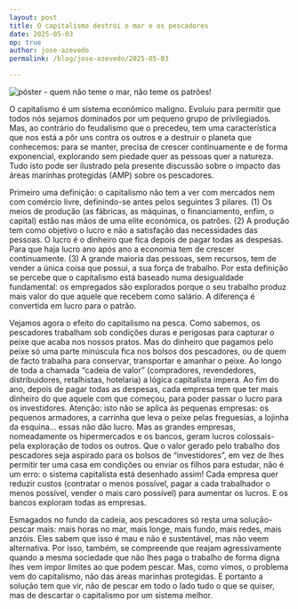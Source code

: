 ```yaml
---
layout: post
title: O capitalismo destrói o mar e os pescadores
date: 2025-05-03
op: true
author: jose-azevedo
permalink: /blog/jose-azevedo/2025-05-03

---
```


![póster - quem não teme o mar, não teme os patrões!](/assets/img/pescadores.jpg)

O capitalismo é um sistema económico maligno. Evoluiu para permitir que todos nós sejamos dominados por um pequeno grupo de privilegiados. Mas, ao contrário do feudalismo que o precedeu, tem uma característica que nos está a pôr uns contra os outros e a destruir o planeta que conhecemos: para se manter, precisa de crescer continuamente e de forma exponencial, explorando sem piedade quer as pessoas quer a natureza. Tudo isto pode ser ilustrado pela presente discussão sobre o impacto das áreas marinhas protegidas (AMP) sobre os pescadores.

Primeiro uma definição: o capitalismo não tem a ver com mercados nem com comércio livre, definindo-se antes pelos seguintes 3 pilares. (1) Os meios de produção (as fábricas, as máquinas, o financiamento, enfim, o capital) estão nas mãos de uma elite económica, os patrões. (2) A produção tem como objetivo o lucro e não a satisfação das necessidades das pessoas. O lucro é o dinheiro que fica depois de pagar todas as despesas. Para que haja lucro ano após ano a economia tem de crescer continuamente. (3) A grande maioria das pessoas, sem recursos, tem de vender a única coisa que possui, a sua força de trabalho. Por esta definição se percebe que o capitalismo está baseado numa desigualdade fundamental: os empregados são explorados porque o seu trabalho produz mais valor do que aquele que recebem como salário. A diferença é convertida em lucro para o patrão.

Vejamos agora o efeito do capitalismo na pesca. Como sabemos, os pescadores trabalham sob condições duras e perigosas para capturar o peixe que acaba nos nossos pratos. Mas do dinheiro que pagamos pelo peixe só uma parte minúscula fica nos bolsos dos pescadores, ou de quem de facto trabalha para conservar, transportar e amanhar o peixe. Ao longo de toda a chamada “cadeia de valor” (compradores, revendedores, distribuidores, retalhistas, hotelaria) a lógica capitalista impera. Ao fim do ano, depois de pagar todas as despesas, cada empresa tem que ter mais dinheiro do que aquele com que começou, para poder passar o lucro para os investidores. Atenção: isto não se aplica às pequenas empresas: os pequenos armadores, a carrinha que leva o peixe pelas freguesias, a lojinha da esquina… essas não dão lucro. Mas as grandes empresas, nomeadamente os hipermercados e os bancos, geram lucros colossais- pela exploração de todos os outros.
Que o valor gerado pelo trabalho dos pescadores seja aspirado para os bolsos de “investidores”, em vez de lhes permitir ter uma casa em condições ou enviar os filhos para estudar, não é um erro: o sistema capitalista está desenhado assim! Cada empresa quer reduzir custos (contratar o menos possível, pagar a cada trabalhador o menos possível, vender o mais caro possível) para aumentar os lucros. E os bancos exploram todas as empresas.

Esmagados no fundo da cadeia, aos pescadores só resta uma solução- pescar mais: mais horas no mar, mais longe, mais fundo, mais redes, mais anzóis. Eles sabem que isso é mau e não é sustentável, mas não veem alternativa. Por isso, também, se compreende que reajam agressivamente quando a mesma sociedade que não lhes paga o trabalho de forma digna lhes vem impor limites ao que podem pescar.
Mas, como vimos, o problema vem do capitalismo, não das áreas marinhas protegidas. E portanto a solução tem que vir, não de pescar em todo o lado tudo o que se quiser, mas de descartar o capitalismo por um sistema melhor.
